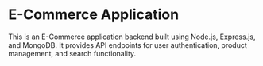 # E-Commerce Application

This is an E-Commerce application backend built using Node.js, Express.js, and MongoDB. It provides API endpoints for user authentication, product management, and search functionality.
